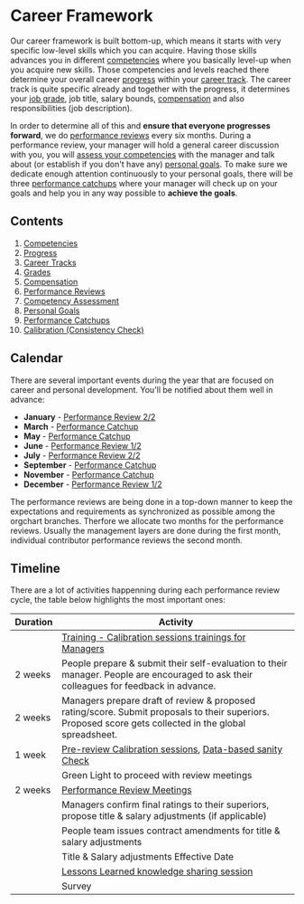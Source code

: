 # Career Framework

Our career framework is built bottom-up, which means it starts with very specific low-level skills which you can acquire. Having those skills advances you in different [competencies](competencies.md) where you basically level-up when you acquire new skills. Those competencies and levels reached there determine your overall career [progress](progress.md) within your [career track](career-tracks/readme.md). The career track is quite specific already and together with the progress, it determines your [job grade](grades.md), job title, salary bounds, [compensation](compensation.md) and also responsibilities (job description).

In order to determine all of this and **ensure that everyone progresses forward**, we do [performance reviews](performance-reviews.md) every six months. During a performance review, your manager will hold a general career discussion with you, you will [assess your competencies](competency-assessment.md) with the manager and talk about (or establish if you don't have any) [personal goals](personal-goals.md). To make sure we dedicate enough attention continuously to your personal goals, there will be three [performance catchups](performance-catchups) where your manager will check up on your goals and help you in any way possible to **achieve the goals**.

## Contents

1. [Competencies](competencies.md)
1. [Progress](progress.md)
1. [Career Tracks](career-tracks/readme.md)
1. [Grades](grades.md)
1. [Compensation](compensation.md)
1. [Performance Reviews](performance-reviews.md)
1. [Competency Assessment](competency-assessment.md)
1. [Personal Goals](personal-goals.md)
1. [Performance Catchups](performance-catchups.md)
1. [Calibration (Consistency Check)](calibration.md)

## Calendar

There are several important events during the year that are focused on career and personal development. You'll be notified about them well in advance:

- **January** - [Performance Review 2/2](performance-reviews.md)
- **March** - [Performance Catchup](performance-catchups.md)
- **May** - [Performance Catchup](performance-catchups.md)
- **June** - [Performance Review 1/2](performance-reviews.md)
- **July** - [Performance Review 2/2](performance-reviews.md)
- **September** - [Performance Catchup](performance-catchups.md)
- **November** - [Performance Catchup](performance-catchups.md)
- **December** - [Performance Review 1/2](performance-reviews.md)

The performance reviews are being done in a top-down manner to keep the expectations and requirements as synchronized as possible among the orgchart branches. Therfore we allocate two months for the performance reviews. Usually the management layers are done during the first month, individual contributor performance reviews the second month.

## Timeline

There are a lot of activities happenning during each performance review cycle, the table below highlights the most important ones:

| Duration  | Activity |
| ------------- | ------------- |
| | [Training - Calibration sessions trainings for Managers](calibration.md#training---calibration-sessions-trainings-for-managers) |
| 2 weeks | People prepare & submit their self-evaluation to their manager. People are encouraged to ask their colleagues for feedback in advance.  |
| 2 weeks | Managers prepare draft of review & proposed rating/score. Submit proposals to their superiors. Proposed score gets collected in the global spreadsheet. |
| 1 week | [Pre-review Calibration sessions](calibration.md#pre-review-calibration), [Data-based sanity Check](calibration.md#data-based-sanity-check) |
| | Green Light to proceed with review meetings |
| 2 weeks | [Performance Review Meetings](performance-reviews.md) |
| | Managers confirm final ratings to their superiors, propose title & salary adjustments (if applicable) |
| | People team issues contract amendments for title & salary adjustments |
| | Title & Salary adjustments Effective Date |
| | [Lessons Learned knowledge sharing session](calibration.md#lessons-learned) |
| | Survey |
